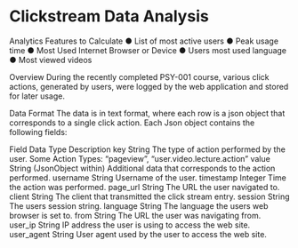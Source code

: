 # Clickstream Data Analysis

Analytics Features to Calculate
●	List of most active users
●	Peak usage time
●	Most Used Internet Browser or Device
●	Users most used language
●	Most viewed videos

Overview
During the recently completed PSY-001 course, various click actions, generated by users, were logged by the web application and stored for later usage. 

Data Format
The data is in text format, where each row is a json object that corresponds to a single click action. Each Json object contains the following fields:

Field	Data Type	Description
key	String	The type of action performed by the user. Some Action Types: “pageview”, “user.video.lecture.action”
value	String (JsonObject within)	Additional data that corresponds to the action performed.
username	String	Username of the user.
timestamp	Integer	Time the action was performed.
page_url	String	The URL the user navigated to.
client	String	The client that transmitted the click stream entry.
session	String	The users session string.
language	String	The language the users web browser is set to.
from	String	The URL the user was navigating from.
user_ip	String	IP address the user is using to access the web site.
user_agent	String	User agent used by the user to access the web site.
